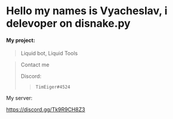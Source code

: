 # Hello my names is Vyacheslav, i delevoper on disnake.py
#### My project:
> Liquid bot, Liquid Tools

>Contact me
>
>   Discord:  
>>     TimEiger#4524


My server:


<a href="https://i.playground.ru/p/UlYWkvAwThBIQJE5pdlwrg.png">https://discord.gg/Tk9R9CH8Z3</a>

